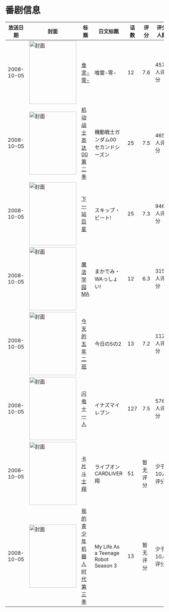 # 番剧信息

|放送日期|封面|标题|日文标题|话数|评分|评分人数|
|---|---|---|---|---|---|---|
|2008-10-05|<img src="//lain.bgm.tv/pic/cover/c/0e/fe/885_xLd0r.jpg" alt="封面" style="width:150px;height:200px;object-fit:cover;">|[食灵-零-](https://bangumi.tv/subject/885)|喰霊-零-|12|7.6|4578人评分|
|2008-10-05|<img src="//lain.bgm.tv/pic/cover/c/1e/48/1010_872sf.jpg" alt="封面" style="width:150px;height:200px;object-fit:cover;">|[机动战士高达00 第二季](https://bangumi.tv/subject/1010)|機動戦士ガンダム00 セカンドシーズン|25|7.5|4658人评分|
|2008-10-05|<img src="//lain.bgm.tv/pic/cover/c/50/90/1314_77A69.jpg" alt="封面" style="width:150px;height:200px;object-fit:cover;">|[下一站巨星](https://bangumi.tv/subject/1314)|スキップ・ビート!|25|7.3|946人评分|
|2008-10-05|<img src="//lain.bgm.tv/pic/cover/c/73/f4/2472_6Z4F1.jpg" alt="封面" style="width:150px;height:200px;object-fit:cover;">|[魔法学园MA](https://bangumi.tv/subject/2472)|まかでみ・WAっしょい!|12|6.3|315人评分|
|2008-10-05|<img src="//lain.bgm.tv/pic/cover/c/30/19/3413_FqfYQ.jpg" alt="封面" style="width:150px;height:200px;object-fit:cover;">|[今天的五年二班](https://bangumi.tv/subject/3413)|今日の5の2|13|7.2|1122人评分|
|2008-10-05|<img src="//lain.bgm.tv/pic/cover/c/5c/15/3773_PNNv2.jpg" alt="封面" style="width:150px;height:200px;object-fit:cover;">|[闪电十一人](https://bangumi.tv/subject/3773)|イナズマイレブン|127|7.5|576人评分|
|2008-10-05|<img src="//lain.bgm.tv/pic/cover/c/d8/74/98370_IJ21j.jpg" alt="封面" style="width:150px;height:200px;object-fit:cover;">|[卡片斗士翔](https://bangumi.tv/subject/98370)|ライブオン CARDLIVER 翔|51|暂无评分|少于10人评分|
|2008-10-05|<img src="//lain.bgm.tv/pic/cover/c/66/c6/208960_wiH0V.jpg" alt="封面" style="width:150px;height:200px;object-fit:cover;">|[我的青少年机器人时代 第三季](https://bangumi.tv/subject/208960)|My Life As a Teenage Robot Season 3|13|暂无评分|少于10人评分|
